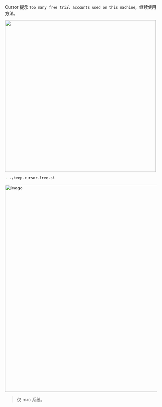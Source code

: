Cursor 提示 `Too many free trial accounts used on this machine`，继续使用方法。

<img width="500" alt="" src="https://github.com/user-attachments/assets/0e062244-2e91-42e1-98be-b44b459d1c2b">


```sh
. ./keep-cursor-free.sh
```

<img width="685" alt="image" src="https://github.com/user-attachments/assets/a065ee34-348d-4892-8d7a-10376329b851">


> 仅 mac 系统。

